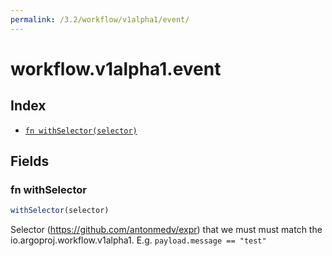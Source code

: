```yaml
---
permalink: /3.2/workflow/v1alpha1/event/
---
```


# workflow.v1alpha1.event



## Index

* [`fn withSelector(selector)`](#fn-withselector)

## Fields

### fn withSelector

```ts
withSelector(selector)
```

Selector (https://github.com/antonmedv/expr) that we must must match the io.argoproj.workflow.v1alpha1. E.g. `payload.message == "test"`